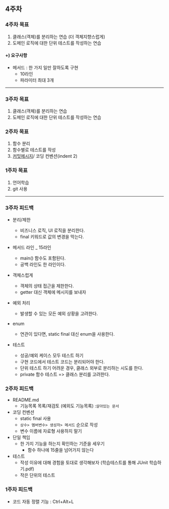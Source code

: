 ## 4주차

### 4주차 목표

1. 클래스(객체)를 분리하는 연습 (더 객체지향스럽게)
2. 도메인 로직에 대한 단위 테스트를 작성하는 연습

#### +) 요구사항

* 메서드 : 한 가지 일만 잘하도록 구현
    * 10라인
    * 파라미터 최대 3개

----

### 3주차 목표

1. 클래스(객체)를 분리하는 연습
2. 도메인 로직에 대한 단위 테스트를 작성하는 연습

### 2주차 목표

1. 함수 분리
2. 함수별로 테스트를 작성
3. [커밋메시지](https://gist.github.com/stephenparish/9941e89d80e2bc58a153)/ 코딩 컨벤션(indent 2)

### 1주차 목표

1. 언어학습
2. git 사용

----

### 3주차 피드백

* 분리/제한
    * 비즈니스 로직, UI 로직을 분리한다.
    * final 키워드로 값의 변경을 막는다.

* 메서드 라인 _ 15라인
    * main() 함수도 포함된다.
    * 공백 라인도 한 라인이다.

* 객체스럽게
    * 객체의 상태 접근을 제한한다.
    * getter 대신 객체에 메시지를 보내자

* 예외 처리
    * 발생할 수 있는 모든 예외 상황을 고려한다.
* enum
    * 연관이 있다면, static final 대신 enum을 사용한다.

* 테스트
    * 성공/예외 케이스 모두 테스트 하기
    * 구현 코드에서 테스트 코드는 분리되어야 한다.
    * 단위 테스트 하기 어려운 경우, 클래스 외부로 분리하는 시도를 한다.
    * private 함수 테스트 => 클래스 분리를 고려한다.

### 2주차 피드백

* README.md
    * 기능목록 목록/재검토 (예외도 기능목록) :`살아있는 문서`
* 코딩 컨벤션
    * static final 사용
    * `상수> 멤버변수> 생성자> 메서드` 순으로 작성
    * 변수 이름에 자료형 사용하지 말기
* 단일 책임
    * 한 가지 기능을 하는지 확인하는 기준을 세우기
        * 함수 하나에 15줄을 넘어가지 않는다
* 테스트
    * 작성 이유에 대해 경험을 토대로 생각해보자 (학습테스트를 통해 JUnit 학습하기.pdf)
    * 작은 단위의 테스트

### 1주차 피드백

* 코드 자동 정렬 기능 : Ctrl+Alt+L


